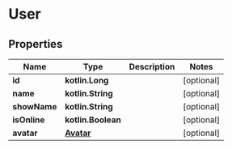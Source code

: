 
# User

## Properties
Name | Type | Description | Notes
------------ | ------------- | ------------- | -------------
**id** | **kotlin.Long** |  |  [optional]
**name** | **kotlin.String** |  |  [optional]
**showName** | **kotlin.String** |  |  [optional]
**isOnline** | **kotlin.Boolean** |  |  [optional]
**avatar** | [**Avatar**](Avatar.md) |  |  [optional]



